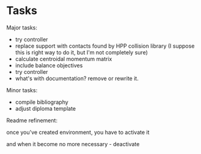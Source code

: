 # Tasks #

Major tasks:
- try controller
- replace support with contacts found by HPP collision library (I suppose this is right way to do it, but I'm not completely sure)
- calculate centroidal momentum matrix
- include balance objectives
- try controller
- what's with documentation? remove or rewrite it.

Minor tasks:
- compile bibliography
- adjust diploma template

Readme refinement:

once you've created environment, you have to activate it

and when it become no more necessary - deactivate
